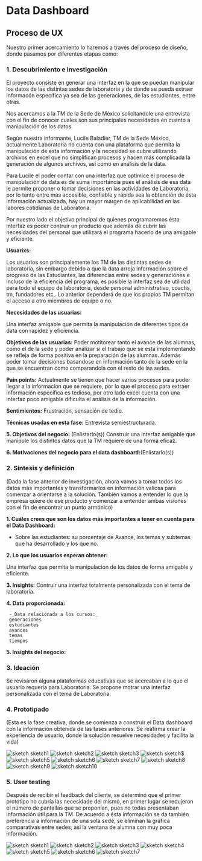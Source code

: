 # **Data Dashboard**

## **Proceso de UX**

Nuestro primer acercamiento lo haremos a través del proceso de diseño, donde pasamos por diferentes etapas como:

### **1. Descubrimiento e investigación**


El proyecto consiste en generar una interfaz en la que se puedan manipular los datos de las distintas sedes de laboratoria y de donde se pueda extraer informacón específica ya sea de las generaciones, de las estudiantes, entre otras.

Nos acercamos a la TM de la Sede de México solicitandole una entrevista con el fin de conocer cuales son sus principales necesidades en cuanto a manipulación de los datos. 

Según nuestra informante, Lucile Baladier, TM de la Sede México, actualmente Laboratoria no cuenta con una plataforma que permita la manipulación de esta información y la necesidad se cubre utilizando archivos en excel que no simplifican procesos y hacen más complicada la generación de algunos archivos, así como en análisis de la data.

Para Lucile el poder contar con una interfaz que optimice el proceso de manipulación de data es de suma importancia pues el análisis de esa data le permite proponer o tomar decisiones en las actividades de Laboratoria, por lo tanto entre más accesible, confiable y rápida sea la obtención de ésta información actualizada, hay un mayor margen de aplicabilidad en las labores cotidianas de Laboratoria.

Por nuestro lado el objetivo principal de quienes programaremos ésta interfaz es poder contruir un producto que además de cubrir las necesidades del personal que utilizará el programa hacerlo de una amigable y eficiente.

__Usuarixs:__  

Los usuarios son principalemente los TM de las distintas sedes de laboratoria, sin embargo debido a que la data arroja información sobre el progreso de las Estudiantes, las diferencias entre sedes y generaciónes e incluso de la eficiencia del programa, es posible la interfaz sea de utilidad para todo el equipo de laboratoria, desde personal administrativo, coachs, tm, fundadores etc,. Lo anterior dependerá de que los propios TM permitan el acceso a otro miembros de equipo o no.

__Necesidades de las usuarias:__

Una interfaz amigable que permita la manipulación de diferentes tipos de data con rapidez y eficiencia.


__Objetivos de las usuarias:__ Poder motitorear tanto el avance de las alumnas, como el de la sede y poder análizar si el trabajo que se está implementando se refleja de forma positiva en la preparación de las alumnas. Además poder tomar decisiones basandose en información tanto de la sede en la que se encuentran como comparandola con el resto de las sedes.


__Pain points:__ Actualmente se tienen que hacer varios procesos para poder llegar a la información que se requiere, por lo que el proceso para  extraer información especifica es tedioso, por otro lado excel cuenta con una interfaz poco amigable dificulta el análisis de la información.


__Sentimientos:__ Frustración, sensación de tedio.

__Técnicas usadas en esta fase:__ 
Entrevista semiestructurada.

__5. Objetivos del negocio:__ (Enlistarlo(s))
Construir una interfaz amigable que manipule los distintos datos que la TM requiere de una forma eficaz.

__6. Motivaciones del negocio para el data dashboard:__(Enlistarlo(s))

### **2. Síntesis y definición**
(Dada la fase anterior de investigación, ahora vamos a tomar todos los datos más importantes y transformarlos en información valiosa para comenzar a orientarse a la solución. También vamos a entender lo que la empresa quiere de ese producto y comenzar a entender ambas visiones con el fin de encontrar un punto armónico)

__1. Cuáles crees que son los datos más importantes a tener en cuenta para el Data Dashboard:__

   - Sobre las estudiantes: su porcentaje de Avance, los temas y subtemas que ha desarrollado y los que no.
 

__2. Lo que los usuarios esperan obtener:__

Una interfaz que permita la manipulación de los datos de forma amigable y eficiente.


__3. Insights:__
Contruir una interfaz totalmente personalizada con el tema de laboratoria.

__4. Data proporcionada:__ 

     -_Data relacionada a los cursos:_
     generaciones
     estudiantes
     avances
     temas
     tiempos

__5. Insights del negocio:__

### **3. Ideación**
Se revisaron alguna plataformas educativas que se acercaban a lo que el usuario requería para Laboratoria. 
Se propone motrar una interfaz personalizada con el tema de Laboratoria.

### **4. Prototipado**
(Esta es la fase creativa, donde se comienza a construir el Data dashboard con la información obtenida de las fases anteriores. Se reafirma crear la experiencia de usuario, donde la solución resuelve necesidades y facilita la vida)


![sketch sketch1](https://github.com/rxmstrd/cdmx-2018-06-bc-core-am-data-dashboard/blob/master/ux/sketch/mockup/1scetch1.jpeg?raw=true)
![sketch sketch2](https://github.com/rxmstrd/cdmx-2018-06-bc-core-am-data-dashboard/blob/master/ux/sketch/mockup/2sketch2.jpeg?raw=true)
![sketch sketch3](https://github.com/rxmstrd/cdmx-2018-06-bc-core-am-data-dashboard/blob/master/ux/sketch/mockup/3login.jpg?raw=true)
![sketch sketch$](https://github.com/rxmstrd/cdmx-2018-06-bc-core-am-data-dashboard/blob/master/ux/sketch/mockup/4inicio.jpg?raw=true)
![sketch sketch5](https://github.com/rxmstrd/cdmx-2018-06-bc-core-am-data-dashboard/blob/master/ux/sketch/mockup/5Generacione.jpg?raw=true)
![sketch sketch6](https://github.com/rxmstrd/cdmx-2018-06-bc-core-am-data-dashboard/blob/master/ux/sketch/mockup/6filtrostatus.jpg?raw=true)
![sketch sketch7](https://github.com/rxmstrd/cdmx-2018-06-bc-core-am-data-dashboard/blob/master/ux/sketch/mockup/7tercerageneracion.jpg?raw=true)
![sketch sketch8](https://github.com/rxmstrd/cdmx-2018-06-bc-core-am-data-dashboard/blob/master/ux/sketch/mockup/8estudiantes.jpg?raw=true)
![sketch sketch9](https://github.com/rxmstrd/cdmx-2018-06-bc-core-am-data-dashboard/blob/master/ux/sketch/mockup/9datoperonales.jpg?raw=true)
![sketch sketch10](https://github.com/rxmstrd/cdmx-2018-06-bc-core-am-data-dashboard/blob/master/ux/sketch/mockup/10subtemas.jpg?raw=true)







### **5. User testing**
Después de recibir el feedback del cliente, se determinó que el primer prototipo no cubría las necesidade del mismo, en primer lugar
se redujeron el número de pantallas que se proponían, pues no todas presentaban información útil para la TM.
De acuerdo a ésta información se da también preferencia a información de una sola sede, se eliminan la gráfica comparativas entre sedes,
así la ventana de alumna con muy poca información.

![sketch sketch1](https://github.com/rxmstrd/cdmx-2018-06-bc-core-am-data-dashboard/blob/master/ux/sketch/2versio%CC%81n/1skecthfeedback1.jpeg?raw=true)
![sketch sketch2](https://github.com/rxmstrd/cdmx-2018-06-bc-core-am-data-dashboard/blob/master/ux/sketch/2versio%CC%81n/2sketchfeedback2.jpeg?raw=true)
![sketch sketch3](https://github.com/rxmstrd/cdmx-2018-06-bc-core-am-data-dashboard/blob/master/ux/sketch/2versio%CC%81n/3.jpg?raw=true)
![sketch sketch4](https://github.com/rxmstrd/cdmx-2018-06-bc-core-am-data-dashboard/blob/master/ux/sketch/2versio%CC%81n/4.jpg?raw=true)
![sketch sketch5](https://github.com/rxmstrd/cdmx-2018-06-bc-core-am-data-dashboard/blob/master/ux/sketch/2versio%CC%81n/5.jpg?raw=true)
![sketch sketch6](https://github.com/rxmstrd/cdmx-2018-06-bc-core-am-data-dashboard/blob/master/ux/sketch/2versio%CC%81n/6.jpg?raw=true)
![sketch sketch7](https://github.com/rxmstrd/cdmx-2018-06-bc-core-am-data-dashboard/blob/master/ux/sketch/2versio%CC%81n/7login.jpg?raw=true)